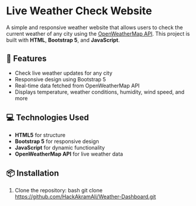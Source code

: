 # Live Weather Check Website

A simple and responsive weather website that allows users to check the current weather of any city using the [OpenWeatherMap API](https://openweathermap.org/api). This project is built with **HTML**, **Bootstrap 5**, and **JavaScript**.

## 🚀 Features
- Check live weather updates for any city
- Responsive design using Bootstrap 5
- Real-time data fetched from OpenWeatherMap API
- Displays temperature, weather conditions, humidity, wind speed, and more

## 💻 Technologies Used
- **HTML5** for structure
- **Bootstrap 5** for responsive design
- **JavaScript** for dynamic functionality
- **OpenWeatherMap API** for live weather data

## 📦 Installation

1. Clone the repository:
   bash
   git clone https://github.com/HackAkramAli/Weather-Dashboard.git
